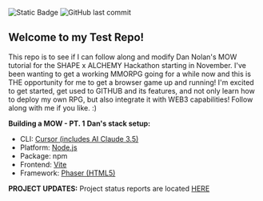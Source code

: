 ![Static Badge](https://img.shields.io/badge/On_Track-4c1?label=Project%20Status) 
![GitHub last commit](https://img.shields.io/github/last-commit/TalonDragon000/mow-episodes-TEST)

## Welcome to my Test Repo! 
This repo is to see if I can follow along and modify Dan Nolan's MOW tutorial for the SHAPE x ALCHEMY Hackathon starting in November. 
I've been wanting to get a working MMORPG going for a while now and this is THE opportunity for me to get a browser game up and running! 
I'm excited to get started, get used to GITHUB and its features, and not only learn how to deploy my own RPG, but also integrate it with WEB3 capabilities! 
Follow along with me if you like. :) 

**Building a MOW - PT. 1** 
__Dan's stack setup:__
- CLI: [Cursor (includes AI Claude 3.5)](https://www.cursor.com/) 
- Platform: [Node.js](https://nodejs.org/en)
- Package: npm
- Frontend: [Vite](https://vite.dev/) 
- Framework: [Phaser (HTML5)](https://phaser.io/) 

**PROJECT UPDATES:**
Project status reports are located [HERE](https://github.com/users/TalonDragon000/projects/2/views/1?pane=info&statusUpdateId=60337)